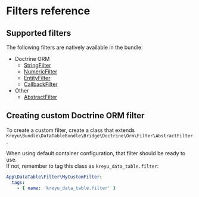 # Filters reference

## Supported filters

The following filters are natively available in the bundle:

- Doctrine ORM
  - [StringFilter](doctrine/orm/string.md)
  - [NumericFilter](doctrine/orm/numeric.md)
  - [EntityFilter](doctrine/orm/entity.md)
  - [CallbackFilter](doctrine/orm/callback.md)
- Other
  - [AbstractFilter](other/abstract.md)
    
## Creating custom Doctrine ORM filter

To create a custom filter, create a class that extends `Kreyu\Bundle\DataTableBundle\Bridge\Doctrine\Orm\Filter\AbstractFilter`.

When using default container configuration, that filter should be ready to use.  
If not, remember to tag this class as `kreyu_data_table.filter`:

```yaml
App\DataTable\Filter\MyCustomFilter:
  tags:
    - { name: 'kreyu_data_table.filter' }
```
